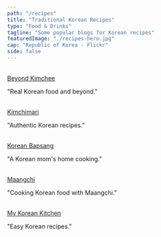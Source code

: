 ```yaml
---
path: "/recipes"
title: "Traditional Korean Recipes"
type: "Food & Drinks"
tagline: "Some popular blogs for Korean recipes"
featuredImage: "./recipes-hero.jpg"
cap: "Republic of Korea - Flickr"
side: false
---
```


</br>

<div>
<a href="http://www.beyondkimchee.com" target="_blank" rel="noopener noreferrer"><u>Beyond Kimchee</u></a>
<p>"Real Korean food and beyond."</p>
</br>
</div>

<div>
<a href="https://kimchimari.com/" target="_blank" rel="noopener noreferrer"><u>Kimchimari</u></a>
<p>"Authentic Korean recipes."</p>
</br>
</div>

<div>
<a href="https://www.koreanbapsang.com" target="_blank" rel="noopener noreferrer"><u>Korean Bapsang</u></a>
<p>"A Korean mom's home cooking."</p>
</br>
</div>

<div>
<a href="https://www.maangchi.com" target="_blank" rel="noopener noreferrer"><u>Maangchi</u></a>
<p>"Cooking Korean food with Maangchi."</p>
</br>
</div>

<div>
<a href="https://mykoreankitchen.com" target="_blank" rel="noopener noreferrer"><u>My Korean Kitchen</u></a>
<p>"Easy Korean recipes."</p>
</br>
</div>


